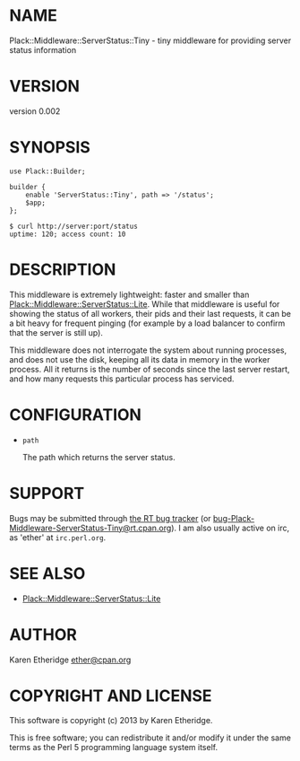 # NAME

Plack::Middleware::ServerStatus::Tiny - tiny middleware for providing server status information

# VERSION

version 0.002

# SYNOPSIS

    use Plack::Builder;

    builder {
        enable 'ServerStatus::Tiny', path => '/status';
        $app;
    };

    $ curl http://server:port/status
    uptime: 120; access count: 10

# DESCRIPTION

This middleware is extremely lightweight: faster and smaller than
[Plack::Middleware::ServerStatus::Lite](http://search.cpan.org/perldoc?Plack::Middleware::ServerStatus::Lite). While that middleware is useful for
showing the status of all workers, their pids and their last requests, it can
be a bit heavy for frequent pinging (for example by a load balancer to confirm
that the server is still up).

This middleware does not interrogate the system about running processes,
and does not use the disk, keeping all its data in memory in the
worker process. All it returns is the number of seconds since the last server
restart, and how many requests this particular process has serviced.

# CONFIGURATION

- `path`

    The path which returns the server status.

# SUPPORT

Bugs may be submitted through [the RT bug tracker](https://rt.cpan.org/Public/Dist/Display.html?Name=Plack-Middleware-ServerStatus-Tiny)
(or [bug-Plack-Middleware-ServerStatus-Tiny@rt.cpan.org](mailto:bug-Plack-Middleware-ServerStatus-Tiny@rt.cpan.org)).
I am also usually active on irc, as 'ether' at `irc.perl.org`.

# SEE ALSO

- [Plack::Middleware::ServerStatus::Lite](http://search.cpan.org/perldoc?Plack::Middleware::ServerStatus::Lite)

# AUTHOR

Karen Etheridge <ether@cpan.org>

# COPYRIGHT AND LICENSE

This software is copyright (c) 2013 by Karen Etheridge.

This is free software; you can redistribute it and/or modify it under
the same terms as the Perl 5 programming language system itself.
